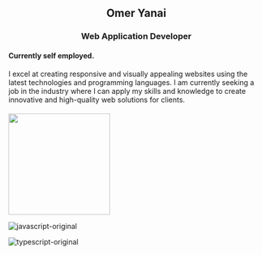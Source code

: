 ## <p align="center"><b>Omer Yanai</b></p>
### <p align="center"><b>Web Application Developer</b></p>
#### Currently self employed.
I excel at creating responsive and visually appealing websites using the latest technologies and programming languages. I am currently seeking a job in the industry where I can apply my skills and knowledge to create innovative and high-quality web solutions for clients.

####
<img src="https://user-images.githubusercontent.com/110463400/226392351-76e3695b-8034-4c96-97f5-5644a0819f42.svg" width="200" height="200" />

![javascript-original](https://user-images.githubusercontent.com/110463400/226392523-ae2bfecc-465f-4689-be6e-d75b308919f6.svg)

![typescript-original](https://user-images.githubusercontent.com/110463400/226392547-53622af3-a1e1-417c-a78b-795a5771a3a1.svg)

